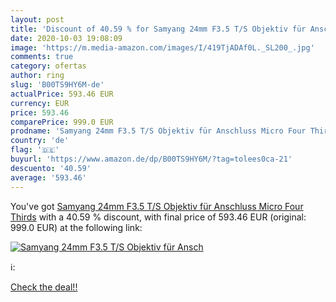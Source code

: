 ```yaml
---
layout: post
title: 'Discount of 40.59 % for Samyang 24mm F3.5 T/S Objektiv für Ansch'
date: 2020-10-03 19:08:09
image: 'https://m.media-amazon.com/images/I/419TjADAf0L._SL200_.jpg'
comments: true
category: ofertas
author: ring
slug: 'B00TS9HY6M-de'
actualPrice: 593.46 EUR
currency: EUR
price: 593.46
comparePrice: 999.0 EUR
prodname: 'Samyang 24mm F3.5 T/S Objektiv für Anschluss Micro Four Thirds'
country: 'de'
flag: '🇩🇪'
buyurl: 'https://www.amazon.de/dp/B00TS9HY6M/?tag=tolees0ca-21'
descuento: '40.59'
average: '593.46'
---
```


You've got [Samyang 24mm F3.5 T/S Objektiv für Anschluss Micro Four Thirds](https://www.amazon.de/dp/B00TS9HY6M/?tag=tolees0ca-21) with a  40.59 % discount, with final price of 593.46 EUR (original: 999.0 EUR) at the following link:

[![Samyang 24mm F3.5 T/S Objektiv für Ansch](https://m.media-amazon.com/images/I/419TjADAf0L._SL200_.jpg)](https://www.amazon.de/dp/B00TS9HY6M/?tag=tolees0ca-21)

ℹ️:


[Check the deal!!](https://www.amazon.de/dp/B00TS9HY6M/?tag=tolees0ca-21)
